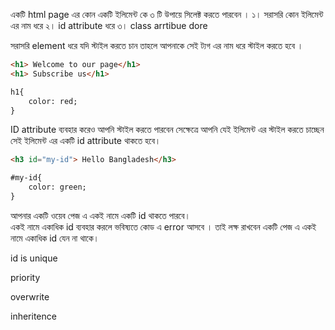 একটি html page এর কোন একটি ইলিমেন্ট কে ৩ টি উপায়ে সিলেক্ট করতে পারবেন । 
১।  সরাসরি কোন ইলিমেন্ট এর নাম ধরে 
২।  id  attribute ধরে 
৩।  class arrtibue dore 

সরাসরি element ধরে যদি স্টাইল করতে চান তাহলে আপনাকে সেই ট্যগ এর নাম ধরে স্টাইল করতে হবে । 

```html
<h1> Welcome to our page</h1>
<h1> Subscribe us</h1>

h1{
	color: red;
}
```

ID attribute ব্যবহার করেও আপনি স্টাইল করতে পারবেন সেক্ষেত্রে আপনি যেই ইলিমেন্ট এর স্টাইল করতে চাচ্ছেন সেই ইলিমেন্ট এর একটি id attribute থাকতে হবে।  

```html
<h3 id="my-id"> Hello Bangladesh</h3>

#my-id{
	color: green;
}
```

আপনার একটি ওয়েব পেজ এ একই নামে একটি id থাকতে পারবে।  
একই নামে একাধিক id ব্যবহার করলে ভবিষ্যতে কোড এ error আসবে ।  তাই লক্ষ রাখবেন একটি পেজ এ একই নামে একাধিক id যেন না থাকে।  




id is unique

priority

overwrite 

inheritence 



